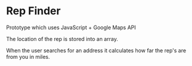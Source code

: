 # Rep Finder

Prototype which uses JavaScript + Google Maps API 

The location of the rep is stored into an array.

When the user searches for an address it calculates how far the rep's are from you in miles.
